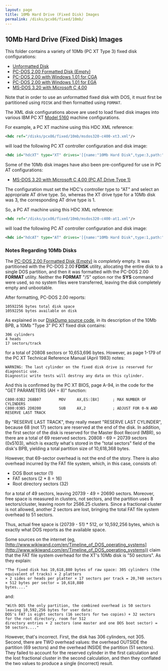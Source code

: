 ```yaml
---
layout: page
title: 10Mb Hard Drive (Fixed Disk) Images
permalink: /disks/pcx86/fixed/10mb/
---
```


10Mb Hard Drive (Fixed Disk) Images
-----------------------------------

This folder contains a variety of 10Mb (PC XT Type 3) fixed disk configurations:
 
* [Unformatted Disk](unformatted-xt3.xml)
* [PC-DOS 2.00 Formatted Disk (Empty)](pcdos200-empty-xt3.xml)
* [PC-DOS 2.00 with Windows 1.01 for CGA](pcdos200-win101-cga-xt3.xml)
* [PC-DOS 2.00 with Windows 1.01 for EGA](pcdos200-win101-ega-xt3.xml)
* [MS-DOS 3.20 with Microsoft C 4.00](msdos320-c400-xt3.xml)

Note that in order to use an unformatted fixed disk with DOS, it must first be partitioned using `FDISK` and then formatted
using `FORMAT`.

The XML disk configurations above are used to load fixed disk images into various IBM PC XT
[Model 5160](/devices/pcx86/machine/5160/) machine configurations.

For example, a PC XT machine using this HDC XML reference:

```xml
<hdc ref="/disks/pcx86/fixed/10mb/msdos320-c400-xt3.xml"/>
```

will load the following PC XT controller configuration and disk image:

```xml
<hdc id="hdcXT" type="XT" drives='[{name:"10Mb Hard Disk",type:3,path:"/disks/pcx86/fixed/10mb/MSDOS320-C400.json"}]'/>
```

Some of the 10Mb disk images have also been pre-configured for use in PC AT configurations:
 
* [MS-DOS 3.20 with Microsoft C 4.00 (PC AT Drive Type 1)](msdos320-c400-at1.xml)

The configuration must set the HDC's controller type to "AT" and select an appropriate AT
drive type.  So, whereas the XT drive type for a 10Mb disk was 3, the corresponding AT drive type is 1.

So, a PC AT machine using this HDC XML reference:

```xml
<hdc ref="/disks/pcx86/fixed/10mb/msdos320-c400-at1.xml"/>
```

will load the following PC AT controller configuration and disk image:

```xml
<hdc id="hdcAT" type="AT" drives='[{name:"10Mb Hard Disk",type:1,path:"/disks/pcx86/fixed/10mb/MSDOS320-C400.json"}]'/>
```

### Notes Regarding 10Mb Disks

The [PC-DOS 2.00 Formatted Disk (Empty)](pcdos200-empty-xt3.xml) is *completely* empty.  It was partitioned with the PC-DOS
2.00 **FDISK** utility, allocating the entire disk to a single DOS partition, and then it was formatted with the PC-DOS
2.00 **FORMAT** utility.  Neither the **FORMAT** "/S" option nor the **SYS** command were used, so no system files were
transferred, leaving the disk completely empty and unbootable.

After formatting, PC-DOS 2.00 reports:

	10592256 bytes total disk space
	10592256 bytes available on disk

As explained in our [DiskDump source code](/modules/diskdump/lib/diskdump.js), in its description of the 10Mb
BPB, a 10Mb "Type 3" PC XT fixed disk contains:

	306 cylinders
	4 heads
	17 sectors/track

for a total of 20808 sectors or 10,653,696 bytes.  However, as page 1-179 of the PC XT Technical Reference Manual
(April 1983) notes:

	WARNING: The last cylinder on the fixed disk drive is reserved for diagnostic use.
    Diagnostic write tests will destroy any data on this cylinder.

And this is confirmed by the PC XT BIOS, page A-94, in the code for the "GET PARAMETERS (AH = 8)" function:

	C800:03B2 268B07        MOV     AX,ES:[BX]      ; MAX NUMBER OF CYLINDERS
	C800:03B5 2D0200        SUB     AX,2            ; ADJUST FOR 0-N AND RESERVE LAST TRACK

By "RESERVE LAST TRACK", they really meant "RESERVE LAST CYLINDER", because 68 (not 17) sectors are reserved at
the end of the disk.  In addition, the first sector of the disk is reserved for the Master Boot Record (MBR), so there
are a total of 69 reserved sectors.  20808 - 69 = 20739 sectors (0x5103), which is exactly what's stored in the
"total sectors" field of the disk's BPB, yielding a total partition size of 10,618,368 bytes.

However, that 69-sector overhead is not the end of the story.  There is also overhead incurred by the FAT file system,
which, in this case, consists of:

- DOS Boot sector (1)
- FAT sectors (2 * 8 = 16)
- Root directory sectors (32)

for a total of 49 sectors, leaving 20739 - 49 = 20690 sectors.  Moreover, free space is measured in clusters,
not sectors, and the partition uses 8 sectors/cluster, leaving room for 2586.25 clusters.  Since a fractional cluster
is not allowed, another 2 sectors are lost, bringing the total FAT file system overhead to 51 sectors.
 
Thus, actual free space is (20739 - 51) * 512, or 10,592,256 bytes, which is exactly what DOS reports as the available
space.

Some sources on the internet (eg,
[http://www.wikiwand.com/en/Timeline_of_DOS_operating_systems](http://www.wikiwand.com/en/Timeline_of_DOS_operating_systems))
claim that the FAT file system overhead for the XT's 10Mb disk is "50 sectors".  As they explain:

	"The fixed disk has 10,618,880 bytes of raw space: 305 cylinders (the equivalent of tracks) × 2 platters
	× 2 sides or heads per platter × 17 sectors per track = 20,740 sectors × 512 bytes per sector = 10,618,880
	bytes...."

and:

	"With DOS the only partition, the combined overhead is 50 sectors leaving 10,592,256 bytes for user data:
	DOS's FAT is eight sectors (16 sectors for two copies) + 32 sectors for the root directory, room for 512
	directory entries + 2 sectors (one master and one DOS boot sector) = 50 sectors...."

However, that's incorrect.  First, the disk has 306 cylinders, not 305.  Second, there are TWO overhead values:
the overhead OUTSIDE the partition (69 sectors) and the overhead INSIDE the partition (51 sectors).  They failed
to account for the reserved cylinder in the first calculation and the lost fractional cluster in the second
calculation, and then they conflated the two values to produce a single (incorrect) result.
